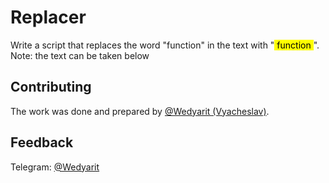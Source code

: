 # Replacer

Write a script that replaces the word "function" in the text with "<mark> function </mark>". Note: the text can be taken below

## Contributing

The work was done and prepared by [@Wedyarit (Vyacheslav)](https://github.com/Wedyarit).

## Feedback

Telegram: [@Wedyarit](https://t.me/Wedyarit)
